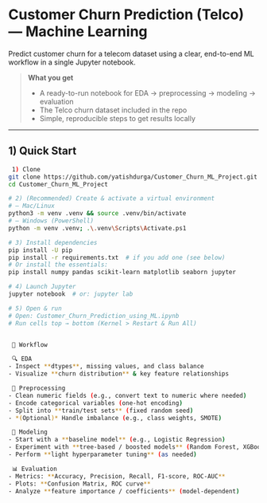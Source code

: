 # Customer Churn Prediction (Telco) — Machine Learning

Predict customer churn for a telecom dataset using a clear, end-to-end ML workflow in a single Jupyter notebook.

> **What you get**
> - A ready-to-run notebook for EDA → preprocessing → modeling → evaluation  
> - The Telco churn dataset included in the repo  
> - Simple, reproducible steps to get results locally

---

## 1) Quick Start

```bash
 1) Clone
git clone https://github.com/yatishdurga/Customer_Churn_ML_Project.git
cd Customer_Churn_ML_Project

# 2) (Recommended) Create & activate a virtual environment
# — Mac/Linux
python3 -m venv .venv && source .venv/bin/activate
# — Windows (PowerShell)
python -m venv .venv; .\.venv\Scripts\Activate.ps1

# 3) Install dependencies
pip install -U pip
pip install -r requirements.txt  # if you add one (see below)
# Or install the essentials:
pip install numpy pandas scikit-learn matplotlib seaborn jupyter

# 4) Launch Jupyter
jupyter notebook  # or: jupyter lab

# 5) Open & run
# Open: Customer_Churn_Prediction_using_ML.ipynb
# Run cells top → bottom (Kernel > Restart & Run All)


 📒 Workflow

 🔍 EDA
- Inspect **dtypes**, missing values, and class balance  
- Visualize **churn distribution** & key feature relationships  

 🧹 Preprocessing
- Clean numeric fields (e.g., convert text to numeric where needed)  
- Encode categorical variables (one-hot encoding)  
- Split into **train/test sets** (fixed random seed)  
- *(Optional)* Handle imbalance (e.g., class weights, SMOTE)  

 🤖 Modeling
- Start with a **baseline model** (e.g., Logistic Regression)  
- Experiment with **tree-based / boosted models** (Random Forest, XGBoost)  
- Perform **light hyperparameter tuning** (as needed)  

 📊 Evaluation
- Metrics: **Accuracy, Precision, Recall, F1-score, ROC-AUC**  
- Plots: **Confusion Matrix, ROC curve**  
- Analyze **feature importance / coefficients** (model-dependent)  
